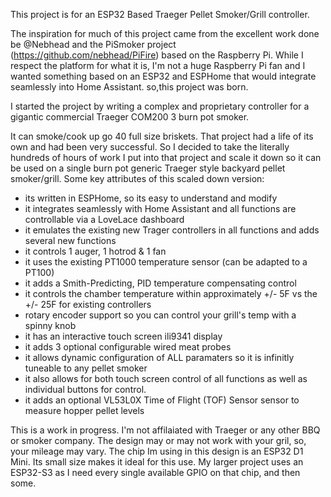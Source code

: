 This project is for an ESP32 Based Traeger Pellet Smoker/Grill controller.

The inspiration for much of this project came from the excellent work done be @Nebhead and the PiSmoker project (https://github.com/nebhead/PiFire) based on the Raspberry Pi.  While I respect the platform for what it is, I'm not a huge Raspberry Pi fan and I wanted something based on an ESP32 and ESPHome that would integrate seamlessly into Home Assistant. so,this project was born.

I started the project by writing a complex and proprietary controller for a gigantic commercial Traeger COM200 3 burn pot smoker.

It can smoke/cook up go 40 full size briskets. That project had a life of its own and had been very successful.  So I decided to take the literally hundreds of hours of work I put into that project and scale it down so it can be used on a single burn pot generic Traeger style backyard pellet smoker/grill.  Some key attributes of this scaled down version:

- its written in ESPHome, so its easy to understand and modify
- it integrates seamlessly with Home Assistant and all functions are controllable via a LoveLace dashboard
- it emulates the existing new Trager controllers in all functions and adds several new functions
- it controls 1 auger, 1 hotrod & 1 fan
- it uses the existing PT1000 temperature sensor (can be adapted to a PT100)
- it adds a Smith-Predicting, PID temperature compensating control
- it controls the chamber temperature within approximately +/- 5F vs the +/- 25F for existing controllers 
- rotary encoder support so you can control your grill's temp with a spinny knob
- it has an interactive touch screen ili9341 display 
- it adds 3 optional configurable wired meat probes
- it allows dynamic configuration of ALL paramaters so it is infinitly tuneable to any pellet smoker
- it also allows for both touch screen control of all functions as well as individual buttons for control. 
- it adds an optional VL53L0X Time of Flight (TOF) Sensor sensor to measure hopper pellet levels

This is a work in progress. I'm not affilaiated with Traeger or any other BBQ or smoker company.  The design may or may not work with your gril, so, your mileage may vary.  The chip Im using in this design is an ESP32 D1 Mini.  Its small size makes it ideal for this use. My larger project uses an ESP32-S3 as I need every single available GPIO on that chip, and then some.



